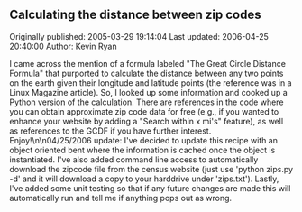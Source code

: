 ## Calculating the distance between zip codes

Originally published: 2005-03-29 19:14:04
Last updated: 2006-04-25 20:40:00
Author: Kevin Ryan

I came across the mention of a formula labeled "The Great Circle Distance Formula" that purported to calculate the distance between any two points on the earth given their longitude and latitude points (the reference was in a Linux Magazine article).  So, I looked up some information and cooked up a Python version of the calculation.  There are references in the code where you can obtain approximate zip code data for free (e.g., if you wanted to enhance your website by adding a "Search within x mi's" feature), as well as references to the GCDF if you have further interest.  Enjoy!\n\n04/25/2006 update: I've decided to update this recipe with an object oriented bent where the information is cached once the object is instantiated.  I've also added command line access to automatically download the zipcode file from the census website (just use 'python zips.py -d' and it will download a copy to your harddrive under 'zips.txt').  Lastly, I've added some unit testing so that if any future changes are made this will automatically run and tell me if anything pops out as wrong.